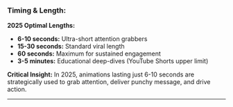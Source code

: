 ### Timing & Length:

**2025 Optimal Lengths:**
- **6-10 seconds:** Ultra-short attention grabbers
- **15-30 seconds:** Standard viral length
- **60 seconds:** Maximum for sustained engagement
- **3-5 minutes:** Educational deep-dives (YouTube Shorts upper limit)

**Critical Insight:**
In 2025, animations lasting just 6-10 seconds are strategically used to grab attention, deliver punchy message, and drive action.

---
